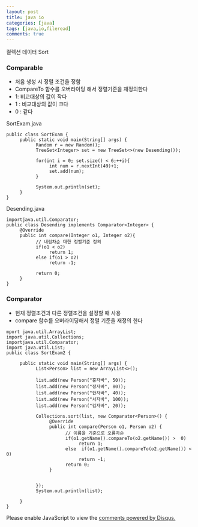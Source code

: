 ```yaml
---
layout: post
title: java io
categories: [java]
tags: [java,io,fileread]
comments: true
---
```

컬렉션 데이터 Sort

### Comparable
- 처음 생성 시 정렬 조건을 정함
- CompareTo 함수를 오버라이딩 해서 정렬기준을 재정의한다
- 1: 비교대상의 값이 작다
- 1 : 비교대상의 값이 크다
- 0 : 같다

SortExam.java

~~~
public class SortExam {
     public static void main(String[] args) {
           Random r = new Random();
           TreeSet<Integer> set = new TreeSet<>(new Desending());
           
           for(int i = 0; set.size() < 6;++i){
                int num = r.nextInt(49)+1;
                set.add(num);
           }
           
           System.out.println(set);
     }
}
~~~

Desending.java

~~~
importjava.util.Comparator;
public class Desending implements Comparator<Integer> {
     @Override
     public int compare(Integer o1, Integer o2){
           // 내림차순 대한 정렬기준 정의
           if(o1 < o2)
                return 1;
           else if(o1 > o2)
                return -1;
                      
           return 0;
     }
}
~~~



### Comparator
- 현재 정렬조건과 다른 정렬조건을 설정할 때 사용
- compare 함수를 오버라이딩해서 정렬 기준을 재정의 한다

~~~
mport java.util.ArrayList;
import java.util.Collections;
importjava.util.Comparator;
import java.util.List;
public class SortExam2 {
     
     public static void main(String[] args) {
           List<Person> list = new ArrayList<>();
           
           list.add(new Person("홍자바", 50));
           list.add(new Person("정자바", 80));
           list.add(new Person("한자바", 40));
           list.add(new Person("서자바", 100));
           list.add(new Person("김자바", 20));
           
           Collections.sort(list, new Comparator<Person>() {
                @Override
                public int compare(Person o1, Person o2) {
                      // 이름을 기준으로 오름차순
                      if(o1.getName().compareTo(o2.getName()) >  0)
                           return 1;
                      else  if(o1.getName().compareTo(o2.getName()) < 0)
                           return -1;
                      return 0;
                }
                
                
           });        
           System.out.println(list);
           
     }
}
~~~

<div id="disqus_thread"></div>
<script>

/**
*  RECOMMENDED CONFIGURATION VARIA*BLES: EDIT AND UNCOMMENT THE SECTION BELOW TO INSERT DYNAMIC VALUES FROM YOUR PLATFORM OR CMS.
*  LEARN WHY DEFINING THESE VARIABLES IS IMPORTANT: https://disqus.com/admin/universalcode/#configuration-variables*/
/*
var disqus_config = function () {
this.page.url = PAGE_URL;  // Replace PAGE_URL with your page's canonical URL variable
this.page.identifier = PAGE_IDENTIFIER; // Replace PAGE_IDENTIFIER with your page's unique identifier variable
};
*/
(function() { // DON'T EDIT BELOW THIS LINE
var d = document, s = d.createElement('script');
s.src = 'https://parkwonhui.disqus.com/embed.js';
s.setAttribute('data-timestamp', +new Date());
(d.head || d.body).appendChild(s);
})();
</script>
<noscript>Please enable JavaScript to view the <a href="https://disqus.com/?ref_noscript">comments powered by Disqus.</a></noscript>
                            